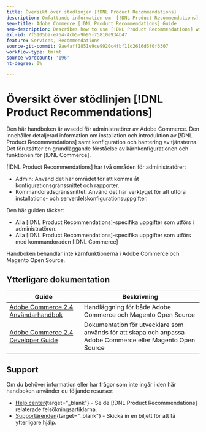 ```yaml
---
title: Översikt över stödlinjen [!DNL Product Recommendations]
description: Omfattande information om  [!DNL Product Recommendations] för Adobe Commerce-administratörer, inklusive installation och introduktion
seo-title: Adobe Commerce [!DNL Product Recommendations] Guide
seo-description: Describes how to use [!DNL Product Recommendations] with Adobe Commerce.
exl-id: 7f5105ba-e764-4cb5-9b95-75810e934b47
feature: Services, Recommendations
source-git-commit: 9ae4aff1851e9ce9920c4fbf11d2616d6f0f6307
workflow-type: tm+mt
source-wordcount: '196'
ht-degree: 0%

---
```


# Översikt över stödlinjen [!DNL Product Recommendations]

Den här handboken är avsedd för administratörer av Adobe Commerce. Den innehåller detaljerad information om installation och introduktion av [!DNL Product Recommendations] samt konfiguration och hantering av tjänsterna. Det förutsätter en grundläggande förståelse av kärnkonfigurationen och funktionen för [!DNL Commerce].

[!DNL Product Recommendations] har två områden för administratörer:

* Admin: Använd det här området för att komma åt konfigurationsgränssnittet och rapporter.
* Kommandoradsgränssnittet: Använd det här verktyget för att utföra installations- och serverdelskonfigurationsuppgifter.

Den här guiden täcker:

* Alla [!DNL Product Recommendations]-specifika uppgifter som utförs i administratören.
* Alla [!DNL Product Recommendations]-specifika uppgifter som utförs med kommandoraden [!DNL Commerce]

Handboken behandlar inte kärnfunktionerna i Adobe Commerce och Magento Open Source.

## Ytterligare dokumentation

| Guide | Beskrivning |
|------ | ----------- |
| [Adobe Commerce 2.4 Användarhandbok](https://experienceleague.adobe.com/docs/commerce.html) | Handläggning för både Adobe Commerce och Magento Open Source |
| [Adobe Commerce 2.4 Developer Guide](https://developer.adobe.com/commerce/docs) | Dokumentation för utvecklare som används för att skapa och anpassa Adobe Commerce eller Magento Open Source |

## Support

Om du behöver information eller har frågor som inte ingår i den här handboken använder du följande resurser:

* [Help center](https://experienceleague.adobe.com/docs/commerce-knowledge-base/kb/help-center-guide/magento-help-center-user-guide.html#submit-tickets){target="_blank"} - Se de [!DNL Product Recommendations] relaterade felsökningsartiklarna.
* [Supportärenden](https://experienceleague.adobe.com/docs/commerce-knowledge-base/kb/help-center-guide/magento-help-center-user-guide.html#submit-ticket){target="_blank"} - Skicka in en biljett för att få ytterligare hjälp.
